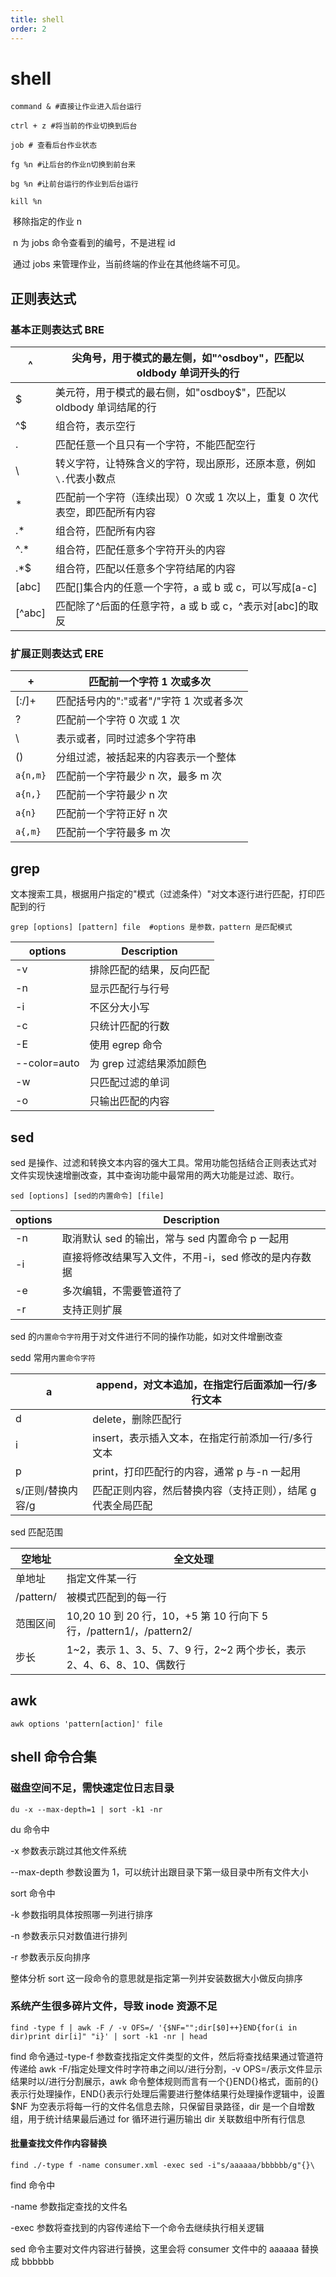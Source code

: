 ```yaml
---
title: shell
order: 2
---
```


# shell

```shell
command & #直接让作业进入后台运行
```

```shell
ctrl + z #将当前的作业切换到后台
```

```shell
job # 查看后台作业状态
```

```shell
fg %n #让后台的作业n切换到前台来
```

```shell
bg %n #让前台运行的作业到后台运行
```

```
kill %n
```

​ 移除指定的作业 n

​ n 为 jobs 命令查看到的编号，不是进程 id

​ 通过 jobs 来管理作业，当前终端的作业在其他终端不可见。

## 正则表达式

### 基本正则表达式 BRE

| ^      | 尖角号，用于模式的最左侧，如"^osdboy"，匹配以 oldbody 单词开头的行         |
| ------ | -------------------------------------------------------------------------- |
| $      | 美元符，用于模式的最右侧，如"osdboy$"，匹配以 oldbody 单词结尾的行         |
| ^$     | 组合符，表示空行                                                           |
| .      | 匹配任意一个且只有一个字符，不能匹配空行                                   |
| \      | 转义字符，让特殊含义的字符，现出原形，还原本意，例如`\.`代表小数点         |
| \*     | 匹配前一个字符（连续出现）0 次或 1 次以上，重复 0 次代表空，即匹配所有内容 |
| .\*    | 组合符，匹配所有内容                                                       |
| ^.\*   | 组合符，匹配任意多个字符开头的内容                                         |
| .\*$   | 组合符，匹配以任意多个字符结尾的内容                                       |
| [abc]  | 匹配[]集合内的任意一个字符，a 或 b 或 c，可以写成[a-c]                     |
| [^abc] | 匹配除了^后面的任意字符，a 或 b 或 c，^表示对[abc]的取反                   |

### 扩展正则表达式 ERE

| +        | 匹配前一个字符 1 次或多次               |
| -------- | --------------------------------------- |
| [:/]+    | 匹配括号内的":"或者"/"字符 1 次或者多次 |
| ?        | 匹配前一个字符 0 次或 1 次              |
| \        | 表示或者，同时过滤多个字符串            |
| ()       | 分组过滤，被括起来的内容表示一个整体    |
| `a{n,m}` | 匹配前一个字符最少 n 次，最多 m 次      |
| `a{n,}`  | 匹配前一个字符最少 n 次                 |
| `a{n}`   | 匹配前一个字符正好 n 次                 |
| `a{,m}`  | 匹配前一个字符最多 m 次                 |

## grep

文本搜索工具，根据用户指定的"模式（过滤条件）"对文本逐行进行匹配，打印匹配到的行

```shell
grep [options] [pattern] file  #options 是参数，pattern 是匹配模式
```

| options      | Description              |
| ------------ | ------------------------ |
| -v           | 排除匹配的结果，反向匹配 |
| -n           | 显示匹配行与行号         |
| -i           | 不区分大小写             |
| -c           | 只统计匹配的行数         |
| -E           | 使用 egrep 命令          |
| --color=auto | 为 grep 过滤结果添加颜色 |
| -w           | 只匹配过滤的单词         |
| -o           | 只输出匹配的内容         |

## sed

sed 是操作、过滤和转换文本内容的强大工具。常用功能包括结合正则表达式对文件实现快速增删改查，其中查询功能中最常用的两大功能是过滤、取行。

```shell
sed [options] [sed的内置命令] [file]
```

| options | Description                                          |
| ------- | ---------------------------------------------------- |
| -n      | 取消默认 sed 的输出，常与 sed 内置命令 p 一起用      |
| -i      | 直接将修改结果写入文件，不用-i，sed 修改的是内存数据 |
| -e      | 多次编辑，不需要管道符了                             |
| -r      | 支持正则扩展                                         |

sed 的`内置命令字符`用于对文件进行不同的操作功能，如对文件增删改查

sedd 常用`内置命令字符`

| a                 | append，对文本追加，在指定行后面添加一行/多行文本           |
| ----------------- | ----------------------------------------------------------- |
| d                 | delete，删除匹配行                                          |
| i                 | insert，表示插入文本，在指定行前添加一行/多行文本           |
| p                 | print，打印匹配行的内容，通常 p 与-n 一起用                 |
| s/正则/替换内容/g | 匹配正则内容，然后替换内容（支持正则），结尾 g 代表全局匹配 |

sed 匹配范围

| 空地址    | 全文处理                                                              |
| --------- | --------------------------------------------------------------------- |
| 单地址    | 指定文件某一行                                                        |
| /pattern/ | 被模式匹配到的每一行                                                  |
| 范围区间  | 10,20 10 到 20 行，10，+5 第 10 行向下 5 行，/pattern1/，/pattern2/   |
| 步长      | 1~2，表示 1、3、5、7、9 行，2~2 两个步长，表示 2、4、6、8、10、偶数行 |

## awk

```
awk options 'pattern[action]' file
```

## shell 命令合集

### 磁盘空间不足，需快速定位日志目录

```shell
du -x --max-depth=1 | sort -k1 -nr
```

du 命令中

-x 参数表示跳过其他文件系统

--max-depth 参数设置为 1，可以统计出跟目录下第一级目录中所有文件大小

sort 命令中

-k 参数指明具体按照哪一列进行排序

-n 参数表示只对数值进行排列

-r 参数表示反向排序

整体分析 sort 这一段命令的意思就是指定第一列并安装数据大小做反向排序

### 系统产生很多碎片文件，导致 inode 资源不足

```shell
find -type f | awk -F / -v OFS=/ '{$NF="";dir[$0]++}END{for(i in dir)print dir[i]" "i}' | sort -k1 -nr | head
```

find 命令通过-type-f 参数查找指定文件类型的文件，然后将查找结果通过管道符传递给 awk -F/指定处理文件时字符串之间以/进行分割，-v OPS=/表示文件显示结果时以/进行分割展示，awk 命令整体规则而言有一个{}END{}格式，面前的{}表示行处理操作，END{}表示行处理后需要进行整体结果行处理操作逻辑中，设置$NF 为空表示将每一行的文件名信息去除，只保留目录路径，dir 是一个自增数组，用于统计结果最后通过 for 循环进行遍历输出 dir 关联数组中所有行信息

#### 批量查找文件作内容替换

```shell
find ./-type f -name consumer.xml -exec sed -i"s/aaaaaa/bbbbbb/g"{}\
```

find 命令中

-name 参数指定查找的文件名

-exec 参数将查找到的内容传递给下一个命令去继续执行相关逻辑

sed 命令主要对文件内容进行替换，这里会将 consumer 文件中的 aaaaaa 替换成 bbbbbb
